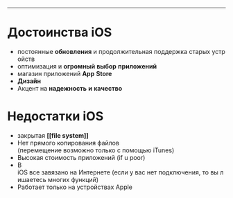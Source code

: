 
___
# Достоинства iOS
- постоянные **обновления** и продолжительная поддержка старых устройств
- оптимизация и **огромный** **выбор** **приложений**
- магазин приложений **App** **Store**
-  **Дизайн**
- Акцент на **надежность** **и** **качество**


# Недостатки iOS
- закрытая **[[file system]]**
-  Нет прямого копирования файлов  (перемещение возможно только с помощью iTunes)
- Высокая стоимость приложений (if u poor)
- В iOS все завязано на Интернете (если у вас нет подключения, то вы лишаетесь многих функций)
- Работает только на устройствах Apple